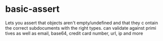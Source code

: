 # basic-assert
Lets you assert that objects aren't empty/undefined and that they c ontain the correct subdocuments with the right types. can validate against primi tives as well as email, base64, credit card number, url, ip and more
